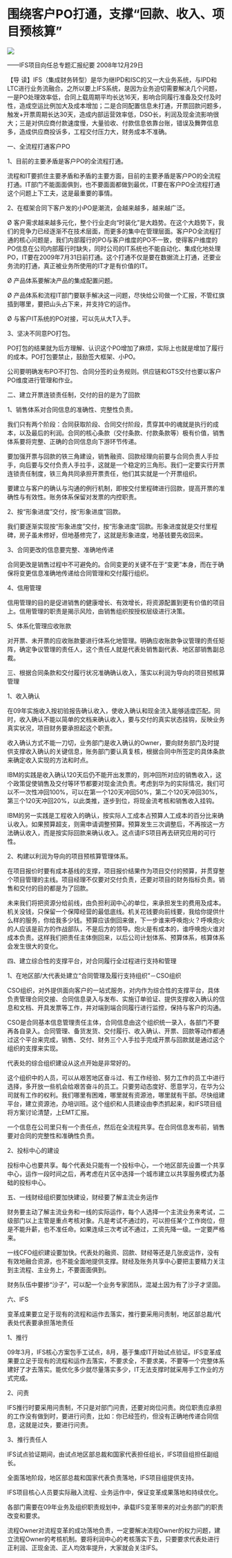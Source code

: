 # 围绕客户PO打通，支撑“回款、收入、项目预核算”
<img class="pv" src="https://api.visitor.plantree.me/visitor-badge/pv?namespace=plantree.me&key=renzhengfei-speeches/./docs/speeches/2008/12/围绕客户PO打通，支撑“回款、收入、项目预核算”.md">


——IFS项目向任总专题汇报纪要
2008年12月29日



【导  读】IFS（集成财务转型）是华为继IPD和ISC的又一大业务系统，与IPD和LTC进行业务流融合。之所以要上IFS系统，是因为业务迫切需要解决几个问题，一是PO处理效率低，合同上载周期平均长达16天，影响合同履行准备及交付及时性，造成空运比例加大及成本增加；二是合同配置信息未打通，开票回款问题多，触发+开票周期长达30天，造成内部运营效率低，DSO长，利润及现金流影响很大；三是对供应商付款速度慢，大量验收、付款信息依靠台账，错误及舞弊信息多，造成供应商投诉多，工程交付压力大，财务成本不准确。



一、全流程打通客户PO

1、目前的主要矛盾是客户PO的全流程打通。

流程和IT要抓住主要矛盾和矛盾的主要方面，目前的主要矛盾是客户PO的全流程打通。IT部门不能面面俱到，也不要面面都做到最优，IT要在客户PO全流程打通这个问题上下工夫，这是最重要的事情。

2、在框架合同下客户发的小PO是潮流，会越来越多，越来越广泛。

Ø       客户需求越来越多元化，整个行业走向“时装化”是大趋势。在这个大趋势下，我们的竞争力已经逐渐不在技术层面，而更多的集中在管理层面。客户PO全流程打通的核心问题是，我们内部履行的PO与客户维度的PO不一致，使得客户维度的PO信息在公司内部履行时缺失，同时公司的IT系统也不能自动化、集成化地处理PO，IT要在2009年7月31日前打通。这个打通不仅是要在数据流上打通，还要业务流的打通，真正被业务所使用的IT才是有价值的IT。

Ø       产品体系要解决产品的集成配置问题。

Ø       产品体系和流程IT部门要联手解决这一问题，尽快给公司做一个汇报，不管红旗插到哪里，要把山头占下来，并支持它的运作。

Ø       与客户IT系统的PO对接，可以先从大T入手。

3、坚决不同意PO打包。

PO打包的结果就为后方理解、认识这个PO增加了麻烦，实际上也就是增加了履行的成本。PO打包要禁止，鼓励签大框架、小PO。

公司要明确发布PO不打包、合同分签的业务规则。供应链和GTS交付也要以客户PO维度进行管理和作业。

二、建立开票连锁责任制，交付的目的是为了回款

1、销售体系对合同信息的准确性、完整性负责。

我们只有两个阶段：合同获取阶段、合同交付阶段，贯穿其中的魂就是执行的成本，以及最后的利润。合同的核心条款（交付条款、付款条款等）极有价值，销售体系要将完整、正确的合同信息向下游环节传递。

要加强开票与回款的铁三角建设，销售融资、回款经理向前要与合同负责人手拉手，向后要与交付负责人手拉手，这就是一个稳定的三角形。我们一定要实行开票连锁责任制度，铁三角共同承担开票责任，他们其实就是一个开票组织。

要建立与客户的确认与沟通的例行机制，即按交付里程碑进行回款，提高开票的准确性与有效性。账务体系保留对发票的内控职责。

2、按“形象进度”交付，按“形象进度”回款。

我们要逐渐实现按“形象进度”交付，按“形象进度”回款。形象进度就是交付里程碑，房子虽未修好，但地基修完了，这就是形象进度，地基钱要先收回来。

3、合同更改的信息要完整、准确地传递

合同更改是销售过程中不可避免的。合同变更的关键不在于“变更”本身，而在于确保将变更信息准确地传递给合同管理和交付履行组织。

4、信用管理

信用管理的目的是促进销售的健康增长、有效增长，将资源配置到更有价值的项目上。信用管理的职责是揭示风险，由销售组织按授权层级进行决策。

5、体系化管理应收账款

对开票、未开票的应收账款要进行体系化地管理。明确应收账款争议管理的责任矩阵，确定争议管理的责任人，这个责任人就是代表处销售副代表、地区部销售副总裁。

三、根据合同条款和交付履行状况准确确认收入，落实以利润为导向的项目预核算管理

1、收入确认

在09年实施收入按初验报告确认收入，使收入确认和现金流入能够适度匹配。同时，收入确认不能以简单的文档来确认收入，要与交付的真实状态挂钩，反映业务真实状况，项目财务要承担起这个职责。

收入确认方式不能一刀切，业务部门是收入确认的Owner，要向财务部门及时提供支撑收入确认的关键信息，账务部门要认真复核，根据合同中所签定的具体条款来确定收入实现的方法和时点。

IBM的实践是收入确认120天后仍不能开出发票的，则冲回所对应的销售收入，这个政策促使销售及交付等环节都要对现金流负责。考虑到华为的实际情况，我们可以不一次性冲回100%，可以在第一个120天冲回50%，第二个120天冲回30%，第三个120天冲回20%，以此类推，逐步到位，将现金流考核和销售收入挂钩。

IBM的另一实践是工程收入的确认，按实际人工成本占预算人工成本的百分比来确认收入。如果预算超支，则需申请调整预算。预算发生三次调整后，不再按这一方法确认收入，而是按实际回款来确认收入。这点请IFS项目再去研究应用的可行性。

2、构建以利润为导向的项目预核算管理体系。

在项目报价时要有成本基线的支撑，项目报价结果作为项目交付的预算，并贯穿整个项目管理的主线。项目经理不仅要对交付负责，还要对项目的财务指标负责。销售和交付的目的都是为了回款。

未来我们将把资源分给前线，由负担利润中心的单位，来承担发生的费用及成本。机关没钱，只保留一个保障经营的最低底线。机关花钱要向前线要，我给你提供什么样的服务，你给我多少钱。预算应该倒回来做，下一步谁来呼唤炮火？呼唤炮火的人应该是前方的作战部队，不是后方的领导。炮火是有成本的，谁呼唤炮火谁对成本负责。这样我们把责任主体倒回来，以后公司计划体系、预算体系，核算体系会发生很大的变化。

四、建立综合性的支撑平台，对合同履行全过程进行支持和管理

1、在地区部/大代表处建立“合同管理及履行支持组织”－CSO组织

CSO组织，对外提供面向客户的一站式服务，对内作为综合性的支撑平台，具体负责管理合同交接、合同信息录入与发布、实施订单验证、提供支撑收入确认的信息和文档、开具发票等工作，并对端到端合同履行进行监控，保持与客户的沟通。

CSO是合同基本信息管理责任主体，合同信息由这个组织统一录入，各部门不要再各自录入。合同管理、备货发货、交付履行、收入确认、开票、回款等动作都通过这个平台来完成，销售、交付、财务三个人手拉手完成开票与回款就是通过这个组织的支撑来实现。

代表处的综合组织建设从这点开始是非常好的。

这个组织中的人员，可以从艰苦地区奋斗过、有工作经验、努力工作的员工中进行选择，多开放一些机会给艰苦奋斗的员工。只要劳动态度好、愿意学习，在华为公司就有工作的权利。我们哪里有困难，哪里就有资源池，哪里就有干部。尽快组建平台，建立资源池，办培训班。这个组织和人员建设由李杰抓起来，和IFS项目组将方案讨论清楚，上EMT汇报。

一个信息在公司里只有一个责任点，然后在全流程共享。在合同信息发布前，销售要对合同的完整性和准确性负责。

2、投标中心的建设

投标中心也要共享。每个代表处只能有一个投标中心，一个地区部先设置一个共享中心，运作一段时间之后，再考虑在片区中选择一个城市建立以共享服务模式为基础的投标中心。

五、一线财经组织要加快建设，财经要了解主流业务运作

财务要主动了解主流业务和一线的实际运作，每个人选择一个主流业务来考试，二级部门以上主管是重点考核对象。凡是考试不通过的，可以担任某个工作岗位，但是不能升薪，也不准任命。如果连续三次考试不通过，工资先降一级。一定要严格来。

一线CFO组织建设要加快。代表处的融资、回款、财经等还是几张皮运作，没有有效地融合资源，也不能全面地提供支撑。财经及账务共享中心要把主要精力关注到主流程、主业务上，不要面面俱到。

财务队伍中要掺“沙子”，可以配一个业务专家团队，混凝土因为有了沙子才坚固。

六、IFS

变革成果要立足于现有的流程和运作去落实，推行要采用问责制，地区部总裁/代表处代表要承担落地责任

1、推行

09年3月，IFS核心方案包手工试点，8月，基于集成IT开始试点验证。IFS变革成果要立足于现有的流程和运作去落实，不要求全，不要求美，不要等一个完整体系建好了才去落实。能优化多少就尽量落实多少，IT无法支撑时就采用手工作业的方式完成。

2、问责

IFS推行时要采用问责制，不只是对部门问责，还要对岗位问责。岗位职责应承担的工作没有做到时，要进行问责，比如：你已经签约，但没有正确地传递合同信息，这就是过失，要进行问责。

3、推行责任人

IFS试点验证期间，由试点地区部总裁和国家代表担任组长，IFS项目组担任副组长。

全面落地阶段，地区部总裁和国家代表负责落地，IFS项目组提供支持。

IFS项目核心人员要实际融入流程、业务运作中，保证变革成果落地和持续优化。

各部门需要在09年业务及组织职责规划中，承载IFS变革带来的对业务部门的职责改变和要求。

流程Owner对流程变革的成功落地负责，一定要解决流程Owner的权力问题，建立流程Owner的考核机制。要将利润中心的考核落实下去，只要要求代表处进行正利润、正现金流、正人均效率提升，大家就会关注IFS。
